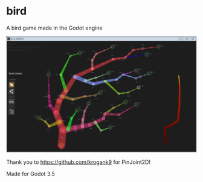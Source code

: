 # bird
A bird game made in the Godot engine

![picture](images/readme_01.png)

Thank you to https://github.com/krogank9 for PinJoint2D!

Made for Godot 3.5
